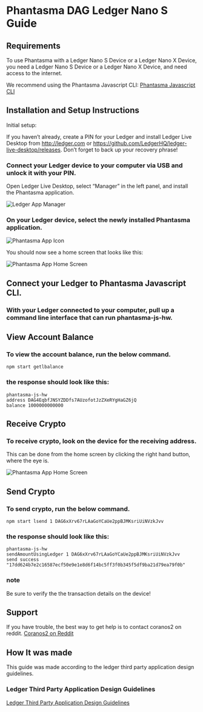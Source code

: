 # Phantasma DAG Ledger Nano S Guide

## Requirements

To use Phantasma with a Ledger Nano S Device or a Ledger Nano X Device, you need a Ledger Nano S Device or a Ledger Nano X Device, and need access to the internet.

We recommend using the Phantasma Javascript CLI:
[Phantasma Javascript CLI](https://github.com/coranos/phantasma-js-hw)

## Installation and Setup Instructions

Initial setup:

If you haven’t already, create a PIN for your Ledger and install Ledger Live Desktop from http://ledger.com or https://github.com/LedgerHQ/ledger-live-desktop/releases.
Don’t forget to back up your recovery phrase!

### Connect your Ledger device to your computer via USB and unlock it with your PIN.
Open Ledger Live Desktop, select “Manager” in the left panel, and install the Phantasma application.

![Ledger App Manager](https://i.imgur.com/6IZJVE8.png)

### On your Ledger device, select the newly installed Phantasma application.

![Phantasma App Icon]()

You should now see a home screen that looks like this:

![Phantasma App Home Screen]()

## Connect your Ledger to Phantasma Javascript CLI.

### With your Ledger connected to your computer, pull up a command line interface that can run phantasma-js-hw.

## View Account Balance
### To view the account balance, run the below command.  

    npm start getlbalance

### the response should look like this:

    phantasma-js-hw
    address DAG4EqbfJNSYZDDfs7AUzofotJzZXeRYgHaGZ6jQ
    balance 1000000000000

## Receive Crypto
### To receive crypto, look on the device for the receiving address.

This can be done from the home screen by clicking the right hand button, where the eye is.

![Phantasma App Home Screen]()

## Send Crypto
### To send crypto, run the below command.   

    npm start lsend 1 DAG6xXrv67rLAaGoYCaUe2ppBJMKsriUiNVzkJvv

### the response should look like this:

    phantasma-js-hw
    sendAmountUsingLedger 1 DAG6xXrv67rLAaGoYCaUe2ppBJMKsriUiNVzkJvv
    send success "17dd624b7e2c16587ecf50e9e1e8d6f14bc5ff3f0b345f5df9ba21d79ea79f0b"

### note
  Be sure to verify the the transaction details on the device!

## Support
If you have trouble, the best way to get help is to contact coranos2 on reddit.
[Coranos2 on Reddit](https://www.reddit.com/user/coranos2)

## How It was made
This guide was made according to the ledger third party application design guidelines.

### Ledger Third Party Application Design Guidelines
[Ledger Third Party Application Design Guidelines](https://ledger.readthedocs.io/en/latest/additional/publishing_an_app.html#design-guidelines)
